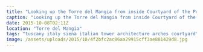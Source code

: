 ```yaml
---
title: "Looking up the Torre del Mangia from inside Courtyard of the Podestà of the Palazzo Pubblico, Siena,"
caption: "Looking up the Torre del Mangia from inside Courtyard of the Podestà of the Palazzo Pubblico, Siena,"
date: 2015-10-08T02:11Z
location: "Torre del Mangia"
tags: "tuscany italy siena italian tower architecture arches courtyard"
image: /assets/uploads/2015/10/4f2bfc2ac86aa29915cff3ae881429d8.jpg
---
```

